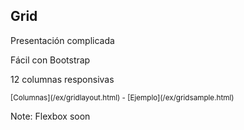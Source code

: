 ## Grid

Presentación complicada

Fácil con Bootstrap

12 columnas responsivas

<small>
  [Columnas](/ex/gridlayout.html)
  -
  [Ejemplo](/ex/gridsample.html)
</small>


Note:
Flexbox soon

